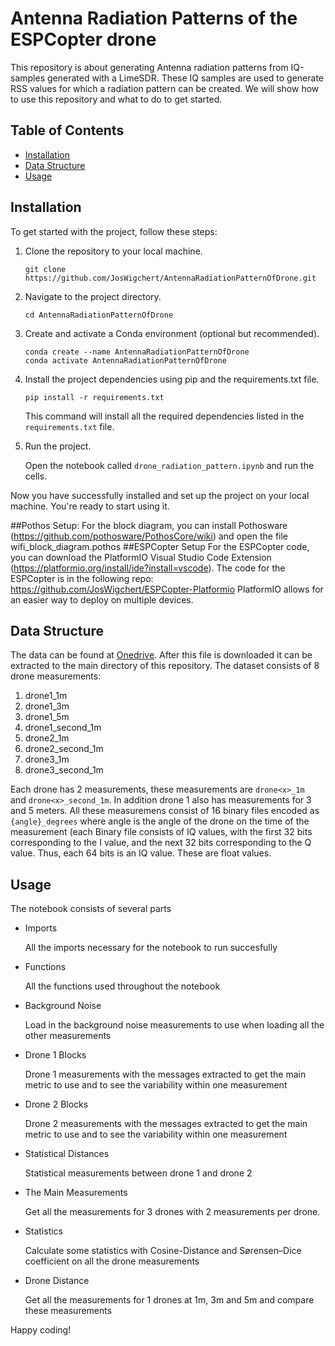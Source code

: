 # Antenna Radiation Patterns of the ESPCopter drone

This repository is about generating Antenna radiation patterns from IQ-samples generated with a LimeSDR. These IQ samples are used to generate RSS values for which a radiation pattern can be created. We will show how to use this repository and what to do to get started.

## Table of Contents

- [Installation](#installation)
- [Data Structure](#data-structure)
- [Usage](#usage)

## Installation

To get started with the project, follow these steps:

1. Clone the repository to your local machine.
   ```
   git clone https://github.com/JosWigchert/AntennaRadiationPatternOfDrone.git
   ```

2. Navigate to the project directory.
   ```
   cd AntennaRadiationPatternOfDrone 
   ```

3. Create and activate a Conda environment (optional but recommended).
   ```
   conda create --name AntennaRadiationPatternOfDrone 
   conda activate AntennaRadiationPatternOfDrone 
   ```

4. Install the project dependencies using pip and the requirements.txt file.
   ```
   pip install -r requirements.txt
   ```

   This command will install all the required dependencies listed in the `requirements.txt` file.

5. Run the project.
   
   Open the notebook called `drone_radiation_pattern.ipynb` and run the cells.


Now you have successfully installed and set up the project on your local machine. You're ready to start using it.

##Pothos Setup:
For the block diagram, you can install Pothosware (https://github.com/pothosware/PothosCore/wiki) and open the file wifi_block_diagram.pothos
##ESPCopter Setup
For the ESPCopter code, you can download the PlatformIO Visual Studio Code Extension (https://platformio.org/install/ide?install=vscode). The code for the ESPCopter is in the following repo: https://github.com/JosWigchert/ESPCopter-Platformio
PlatformIO allows for an easier way to deploy on multiple devices.

## Data Structure

The data can be found at [Onedrive](https://tuenl-my.sharepoint.com/:u:/g/personal/j_wigchert_student_tue_nl/Edh6yngVokJDrwRV2pnnGaABZdMzv730Mb9ODsCwGVa5PQ?e=nsePm8). After this file is downloaded it can be extracted to the main directory of this repository.
The dataset consists of 8 drone measurements:
1. drone1_1m
2. drone1_3m
3. drone1_5m
4. drone1_second_1m
5. drone2_1m
6. drone2_second_1m
7. drone3_1m
8. drone3_second_1m

Each drone has 2 measurements, these measurements are `drone<x>_1m ` and `drone<x>_second_1m`. In addition drone 1 also has measurements for 3 and 5 meters.
All these measuremens consist of 16 binary files encoded as `{angle}_degrees` where angle is the angle of the drone on the time of the measurement (each Binary file consists of IQ values, with the first 32 bits corresponding to the I value, and the next 32 bits corresponding to the Q value. Thus, each 64 bits is an IQ value. These are float values.

## Usage

The notebook consists of several parts

- Imports
  
  All the imports necessary for the notebook to run succesfully
- Functions

  All the functions used throughout the notebook
- Background Noise

  Load in the background noise measurements to use when loading all the other measurements
- Drone 1 Blocks

  Drone 1 measurements with the messages extracted to get the main metric to use and to see the variability within one measurement
- Drone 2 Blocks

  Drone 2 measurements with the messages extracted to get the main metric to use and to see the variability within one measurement
- Statistical Distances

  Statistical measurements between drone 1 and drone 2 
- The Main Measurements

  Get all the measurements for 3 drones with 2 measurements per drone.
- Statistics

  Calculate some statistics with Cosine-Distance and Sørensen–Dice coefficient on all the drone measurements
- Drone Distance

  Get all the measurements for 1 drones at 1m, 3m and 5m and compare these measurements



Happy coding!
